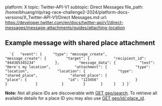 platform: X
topic: Twitter-API-V1
subtopic: Direct Messages
file_path: /home/bhuang/nlp/rag-race-challenge2-2024/platform-docs-versions/X_Twitter-API-V1/Direct Messages.md
url: https://developer.twitter.com/en/docs/twitter-api/v1/direct-messages/message-attachments/guides/attaching-location

## Example message with shared place attachment

      `{   "event": {     "type": "message_create",       "message_create": {         "target": {           "recipient_id": "844385345234"         },         "message_data": {           "text": "Here's my location",           "attachment": {             "type": "location",             "location": {               "type": "shared_place",               "shared_place": {                 "place": {                   "id": "123456"                 }               }             }           }         }       }     }   } }`
    

**Note:** Not all place IDs are discoverable with [GET geo/search](https://developer.twitter.com/en/docs/geo/places-near-location/api-reference/get-geo-search.html). To retrieve all available details for a place ID you may also use [GET geo/id/:place\_id](https://developer.twitter.com/en/docs/twitter-api/v1/geo/place-information/api-reference/get-geo-id-place_id).